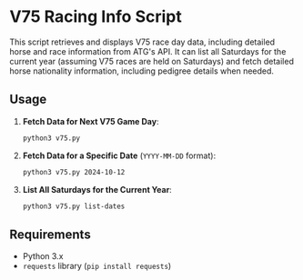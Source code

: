 # V75 Racing Info Script

This script retrieves and displays V75 race day data, including detailed horse and race information from ATG's API. It can list all Saturdays for the current year (assuming V75 races are held on Saturdays) and fetch detailed horse nationality information, including pedigree details when needed.

## Usage

1. **Fetch Data for Next V75 Game Day**:
   ```bash
   python3 v75.py
   ```

2. **Fetch Data for a Specific Date** (`YYYY-MM-DD` format):
   ```bash
   python3 v75.py 2024-10-12
   ```

3. **List All Saturdays for the Current Year**:
   ```bash
   python3 v75.py list-dates
   ```

## Requirements

- Python 3.x
- `requests` library (`pip install requests`)
